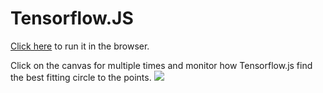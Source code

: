 # Tensorflow.JS

[Click here](http://htmlpreview.github.com/?https://github.com/digitalSculpt/TensorflowJS/blob/master/CircularRegression.html) to run it in the browser.

Click on the canvas for multiple times and monitor how Tensorflow.js find the best fitting circle to the points.
<img src="https://github.com/digitalSculpt/TensorflowJS/blob/master/CircularRegression.png?raw=true">
